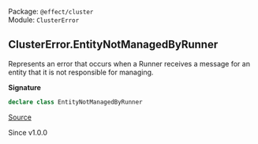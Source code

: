 Package: `@effect/cluster`<br />
Module: `ClusterError`<br />

## ClusterError.EntityNotManagedByRunner

Represents an error that occurs when a Runner receives a message for an entity
that it is not responsible for managing.

**Signature**

```ts
declare class EntityNotManagedByRunner
```

[Source](https://github.com/Effect-TS/effect/tree/main/packages/cluster/src/ClusterError.ts#L55)

Since v1.0.0